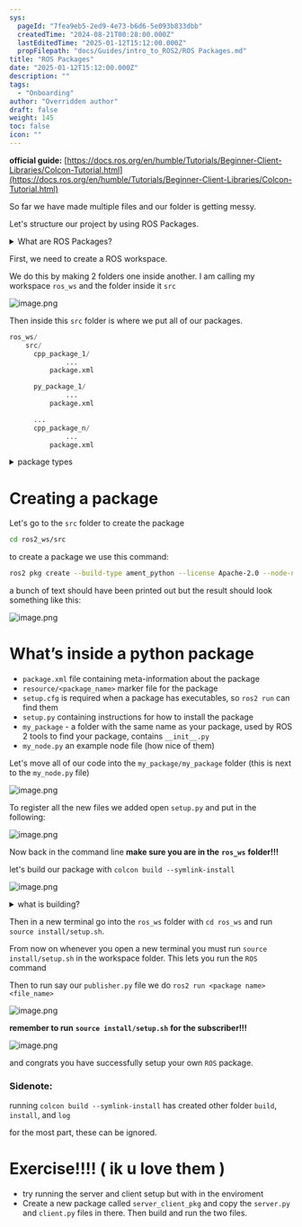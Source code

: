 ```yaml
---
sys:
  pageId: "7fea9eb5-2ed9-4e73-b6d6-5e093b833dbb"
  createdTime: "2024-08-21T00:28:00.000Z"
  lastEditedTime: "2025-01-12T15:12:00.000Z"
  propFilepath: "docs/Guides/intro_to_ROS2/ROS Packages.md"
title: "ROS Packages"
date: "2025-01-12T15:12:00.000Z"
description: ""
tags:
  - "Onboarding"
author: "Overridden author"
draft: false
weight: 145
toc: false
icon: ""
---
```


**official guide:** [https://docs.ros.org/en/humble/Tutorials/Beginner-Client-Libraries/Colcon-Tutorial.html](https://docs.ros.org/en/humble/Tutorials/Beginner-Client-Libraries/Colcon-Tutorial.html)

So far we have made multiple files and our folder is getting messy.

Let's structure our project by using ROS Packages.

<details>

<summary>What are ROS Packages?</summary>

ROS Packages are, as the name implies, packages of code that are highly sharable between ROS developers.

They consist of a folder, `package.xml` file, and source code

```python
      cpp_package_1/
		      ... imagine much code files here ..
          package.xml
```

</details>

First, we need to create a ROS workspace.

We do this by making 2 folders one inside another. I am calling my workspace `ros_ws` and the folder inside it `src`

![image.png](https://prod-files-secure.s3.us-west-2.amazonaws.com/d518164a-d88e-44d1-a4ee-3adb3bd8bce0/70706947-fd18-4537-a67b-e12946812d31/image.png?X-Amz-Algorithm=AWS4-HMAC-SHA256&X-Amz-Content-Sha256=UNSIGNED-PAYLOAD&X-Amz-Credential=ASIAZI2LB466RTZQ5RJ5%2F20250318%2Fus-west-2%2Fs3%2Faws4_request&X-Amz-Date=20250318T050903Z&X-Amz-Expires=3600&X-Amz-Security-Token=IQoJb3JpZ2luX2VjEP3%2F%2F%2F%2F%2F%2F%2F%2F%2F%2FwEaCXVzLXdlc3QtMiJGMEQCIEGKGIZRv4s7AtNRV8krCvIam8P8pCxPa8%2FDOoKOrcH8AiAntVLW7a6fvQFOdrFgcs%2F2dq1dmNo9ZXCbrMOvqNQRfCr%2FAwhVEAAaDDYzNzQyMzE4MzgwNSIMOAQwwUV5bgEM4x1lKtwDXg8Nk3lABq%2BZMzR%2FpaL7PwLjZlOLzJSVcbfyon17WnK4CgLj588y5oxewIzsxDm8ximZ6lDqYxzXJGO6%2B1Jl53q2lCweixuK17wyxti%2FkWreFPBcKxC1NHoD1AlxQ1hcOlsbvePOJ3iiD2WZ%2BiONyqUI0OJhuT%2FuxQYI6lasN7kln5mI%2F48GiDaefI0xDsWmmIalrCxVIDBuCPKvBpHFpkkLdWnZFjnPsmGiwEzp6FZ8KpQZYWoaIOsHy97H1UzACKtlljuqT0PYro8hh7FnnSk41tn795qHK165p5yFgod4s1Hmr9u186NIgpwR6iZVWQ7rQy4uB9svnOgCZpZWFLf7V4ePncBJaOtDUEK24FQa7kh3N2Gtb3vgEbzIe3hTulIlUigOr1tUIW95mCBFDQEDpMuBc2eWO4IQVLk5%2FR9CZfiVUFruwrzMjmBUt%2BMsm5pshObIwTs9j1S%2B9qGHkkqvezH7%2B0rQrN5lO%2B5iDz2auKrOmNyiMyTJOdsJIes18fAHUEcFzFti71OBcUomy3902CFig7Ap1E0%2BP2oI6hJFt6FTPWT%2Fq7tduP7byavWtCTz7pfdOcI9E8B0Yzz4eqMfuK7Diqn83454HwwAIrKGcUDPhlXDiPUtcoUwmejjvgY6pgFDQVKvln%2FMF20Nsqi1Q6fyrSy2Q2leNFWo9ceKAyN%2B7aWBAD8m0u441tIVs7%2Bd8L9HICfn4TQB2xr6rHZs6QT3UR3G6PheN7u3ADf6f05%2BMhFDtVhvbQivMXGDQhaBseT%2FyoGtOluLUXcQmDyVPmX4%2Fb564je%2FbsgROKLUXbtzldwIj0%2FAxNBE%2FfWTqNM9wC9MjKWMkaTwlj0py0e8Wki5jfJhaeE0&X-Amz-Signature=d13df5805b7d10bd3e80b0e7ac90e47ae41caf8611c50ae7e153828a19c542f3&X-Amz-SignedHeaders=host&x-id=GetObject)

Then inside this `src` folder is where we put all of our packages.

```python
ros_ws/
    src/
      cpp_package_1/
		      ...
          package.xml

      py_package_1/
		      ...
          package.xml

      ...
      cpp_package_n/
		      ...
          package.xml

```

<details>

<summary>package types</summary>

packages can be either `C++` or python.

the intern file structure is different for each but for this guide we will stick to creating python packages

</details>

# Creating a package

Let's go to the `src` folder to create the package

```bash
cd ros2_ws/src
```

to create a package we use this command:

```bash
ros2 pkg create --build-type ament_python --license Apache-2.0 --node-name my_node my_package
```

a bunch of text should have been printed out but the result should look something like this:

![image.png](https://prod-files-secure.s3.us-west-2.amazonaws.com/d518164a-d88e-44d1-a4ee-3adb3bd8bce0/e6cf1e3f-8512-4a3e-b131-079f800bf3e8/image.png?X-Amz-Algorithm=AWS4-HMAC-SHA256&X-Amz-Content-Sha256=UNSIGNED-PAYLOAD&X-Amz-Credential=ASIAZI2LB466RTZQ5RJ5%2F20250318%2Fus-west-2%2Fs3%2Faws4_request&X-Amz-Date=20250318T050903Z&X-Amz-Expires=3600&X-Amz-Security-Token=IQoJb3JpZ2luX2VjEP3%2F%2F%2F%2F%2F%2F%2F%2F%2F%2FwEaCXVzLXdlc3QtMiJGMEQCIEGKGIZRv4s7AtNRV8krCvIam8P8pCxPa8%2FDOoKOrcH8AiAntVLW7a6fvQFOdrFgcs%2F2dq1dmNo9ZXCbrMOvqNQRfCr%2FAwhVEAAaDDYzNzQyMzE4MzgwNSIMOAQwwUV5bgEM4x1lKtwDXg8Nk3lABq%2BZMzR%2FpaL7PwLjZlOLzJSVcbfyon17WnK4CgLj588y5oxewIzsxDm8ximZ6lDqYxzXJGO6%2B1Jl53q2lCweixuK17wyxti%2FkWreFPBcKxC1NHoD1AlxQ1hcOlsbvePOJ3iiD2WZ%2BiONyqUI0OJhuT%2FuxQYI6lasN7kln5mI%2F48GiDaefI0xDsWmmIalrCxVIDBuCPKvBpHFpkkLdWnZFjnPsmGiwEzp6FZ8KpQZYWoaIOsHy97H1UzACKtlljuqT0PYro8hh7FnnSk41tn795qHK165p5yFgod4s1Hmr9u186NIgpwR6iZVWQ7rQy4uB9svnOgCZpZWFLf7V4ePncBJaOtDUEK24FQa7kh3N2Gtb3vgEbzIe3hTulIlUigOr1tUIW95mCBFDQEDpMuBc2eWO4IQVLk5%2FR9CZfiVUFruwrzMjmBUt%2BMsm5pshObIwTs9j1S%2B9qGHkkqvezH7%2B0rQrN5lO%2B5iDz2auKrOmNyiMyTJOdsJIes18fAHUEcFzFti71OBcUomy3902CFig7Ap1E0%2BP2oI6hJFt6FTPWT%2Fq7tduP7byavWtCTz7pfdOcI9E8B0Yzz4eqMfuK7Diqn83454HwwAIrKGcUDPhlXDiPUtcoUwmejjvgY6pgFDQVKvln%2FMF20Nsqi1Q6fyrSy2Q2leNFWo9ceKAyN%2B7aWBAD8m0u441tIVs7%2Bd8L9HICfn4TQB2xr6rHZs6QT3UR3G6PheN7u3ADf6f05%2BMhFDtVhvbQivMXGDQhaBseT%2FyoGtOluLUXcQmDyVPmX4%2Fb564je%2FbsgROKLUXbtzldwIj0%2FAxNBE%2FfWTqNM9wC9MjKWMkaTwlj0py0e8Wki5jfJhaeE0&X-Amz-Signature=99e0a14a11b0210bdf2bcfd03e2f202e69b62b23751aaa514ec114c376c0a406&X-Amz-SignedHeaders=host&x-id=GetObject)

# What’s inside a python package

- `package.xml` file containing meta-information about the package
- `resource/<package_name>` marker file for the package
- `setup.cfg` is required when a package has executables, so `ros2 run` can find them
- `setup.py` containing instructions for how to install the package
- `my_package` - a folder with the same name as your package, used by ROS 2 tools to find your package, contains `__init__.py`
- `my_node.py` an example node file (how nice of them)

Let's move all of our code into the `my_package/my_package` folder (this is next to the `my_node.py` file)

![image.png](https://prod-files-secure.s3.us-west-2.amazonaws.com/d518164a-d88e-44d1-a4ee-3adb3bd8bce0/9ce58f11-0da9-4d3e-b86d-506a9685d378/image.png?X-Amz-Algorithm=AWS4-HMAC-SHA256&X-Amz-Content-Sha256=UNSIGNED-PAYLOAD&X-Amz-Credential=ASIAZI2LB466RTZQ5RJ5%2F20250318%2Fus-west-2%2Fs3%2Faws4_request&X-Amz-Date=20250318T050903Z&X-Amz-Expires=3600&X-Amz-Security-Token=IQoJb3JpZ2luX2VjEP3%2F%2F%2F%2F%2F%2F%2F%2F%2F%2FwEaCXVzLXdlc3QtMiJGMEQCIEGKGIZRv4s7AtNRV8krCvIam8P8pCxPa8%2FDOoKOrcH8AiAntVLW7a6fvQFOdrFgcs%2F2dq1dmNo9ZXCbrMOvqNQRfCr%2FAwhVEAAaDDYzNzQyMzE4MzgwNSIMOAQwwUV5bgEM4x1lKtwDXg8Nk3lABq%2BZMzR%2FpaL7PwLjZlOLzJSVcbfyon17WnK4CgLj588y5oxewIzsxDm8ximZ6lDqYxzXJGO6%2B1Jl53q2lCweixuK17wyxti%2FkWreFPBcKxC1NHoD1AlxQ1hcOlsbvePOJ3iiD2WZ%2BiONyqUI0OJhuT%2FuxQYI6lasN7kln5mI%2F48GiDaefI0xDsWmmIalrCxVIDBuCPKvBpHFpkkLdWnZFjnPsmGiwEzp6FZ8KpQZYWoaIOsHy97H1UzACKtlljuqT0PYro8hh7FnnSk41tn795qHK165p5yFgod4s1Hmr9u186NIgpwR6iZVWQ7rQy4uB9svnOgCZpZWFLf7V4ePncBJaOtDUEK24FQa7kh3N2Gtb3vgEbzIe3hTulIlUigOr1tUIW95mCBFDQEDpMuBc2eWO4IQVLk5%2FR9CZfiVUFruwrzMjmBUt%2BMsm5pshObIwTs9j1S%2B9qGHkkqvezH7%2B0rQrN5lO%2B5iDz2auKrOmNyiMyTJOdsJIes18fAHUEcFzFti71OBcUomy3902CFig7Ap1E0%2BP2oI6hJFt6FTPWT%2Fq7tduP7byavWtCTz7pfdOcI9E8B0Yzz4eqMfuK7Diqn83454HwwAIrKGcUDPhlXDiPUtcoUwmejjvgY6pgFDQVKvln%2FMF20Nsqi1Q6fyrSy2Q2leNFWo9ceKAyN%2B7aWBAD8m0u441tIVs7%2Bd8L9HICfn4TQB2xr6rHZs6QT3UR3G6PheN7u3ADf6f05%2BMhFDtVhvbQivMXGDQhaBseT%2FyoGtOluLUXcQmDyVPmX4%2Fb564je%2FbsgROKLUXbtzldwIj0%2FAxNBE%2FfWTqNM9wC9MjKWMkaTwlj0py0e8Wki5jfJhaeE0&X-Amz-Signature=8be9af7b13ad3400a55833152330318c3319eb40031de4b06cf28a6b77f964e1&X-Amz-SignedHeaders=host&x-id=GetObject)

To register all the new files we added open `setup.py` and put in the following:

![image.png](https://prod-files-secure.s3.us-west-2.amazonaws.com/d518164a-d88e-44d1-a4ee-3adb3bd8bce0/1cd7c262-4cae-4496-9d75-c178537d24a2/image.png?X-Amz-Algorithm=AWS4-HMAC-SHA256&X-Amz-Content-Sha256=UNSIGNED-PAYLOAD&X-Amz-Credential=ASIAZI2LB466RTZQ5RJ5%2F20250318%2Fus-west-2%2Fs3%2Faws4_request&X-Amz-Date=20250318T050903Z&X-Amz-Expires=3600&X-Amz-Security-Token=IQoJb3JpZ2luX2VjEP3%2F%2F%2F%2F%2F%2F%2F%2F%2F%2FwEaCXVzLXdlc3QtMiJGMEQCIEGKGIZRv4s7AtNRV8krCvIam8P8pCxPa8%2FDOoKOrcH8AiAntVLW7a6fvQFOdrFgcs%2F2dq1dmNo9ZXCbrMOvqNQRfCr%2FAwhVEAAaDDYzNzQyMzE4MzgwNSIMOAQwwUV5bgEM4x1lKtwDXg8Nk3lABq%2BZMzR%2FpaL7PwLjZlOLzJSVcbfyon17WnK4CgLj588y5oxewIzsxDm8ximZ6lDqYxzXJGO6%2B1Jl53q2lCweixuK17wyxti%2FkWreFPBcKxC1NHoD1AlxQ1hcOlsbvePOJ3iiD2WZ%2BiONyqUI0OJhuT%2FuxQYI6lasN7kln5mI%2F48GiDaefI0xDsWmmIalrCxVIDBuCPKvBpHFpkkLdWnZFjnPsmGiwEzp6FZ8KpQZYWoaIOsHy97H1UzACKtlljuqT0PYro8hh7FnnSk41tn795qHK165p5yFgod4s1Hmr9u186NIgpwR6iZVWQ7rQy4uB9svnOgCZpZWFLf7V4ePncBJaOtDUEK24FQa7kh3N2Gtb3vgEbzIe3hTulIlUigOr1tUIW95mCBFDQEDpMuBc2eWO4IQVLk5%2FR9CZfiVUFruwrzMjmBUt%2BMsm5pshObIwTs9j1S%2B9qGHkkqvezH7%2B0rQrN5lO%2B5iDz2auKrOmNyiMyTJOdsJIes18fAHUEcFzFti71OBcUomy3902CFig7Ap1E0%2BP2oI6hJFt6FTPWT%2Fq7tduP7byavWtCTz7pfdOcI9E8B0Yzz4eqMfuK7Diqn83454HwwAIrKGcUDPhlXDiPUtcoUwmejjvgY6pgFDQVKvln%2FMF20Nsqi1Q6fyrSy2Q2leNFWo9ceKAyN%2B7aWBAD8m0u441tIVs7%2Bd8L9HICfn4TQB2xr6rHZs6QT3UR3G6PheN7u3ADf6f05%2BMhFDtVhvbQivMXGDQhaBseT%2FyoGtOluLUXcQmDyVPmX4%2Fb564je%2FbsgROKLUXbtzldwIj0%2FAxNBE%2FfWTqNM9wC9MjKWMkaTwlj0py0e8Wki5jfJhaeE0&X-Amz-Signature=797110f76492d35aabeae09fda2d5b66f9005ebbd96a64835e55900af2772a59&X-Amz-SignedHeaders=host&x-id=GetObject)

Now back in the command line **make sure you are in the** **`ros_ws`** **folder!!!**

let's build our package with `colcon build --symlink-install`

![image.png](https://prod-files-secure.s3.us-west-2.amazonaws.com/d518164a-d88e-44d1-a4ee-3adb3bd8bce0/2f2a0d27-b173-48fd-b189-5f5c0ce65619/image.png?X-Amz-Algorithm=AWS4-HMAC-SHA256&X-Amz-Content-Sha256=UNSIGNED-PAYLOAD&X-Amz-Credential=ASIAZI2LB466RTZQ5RJ5%2F20250318%2Fus-west-2%2Fs3%2Faws4_request&X-Amz-Date=20250318T050903Z&X-Amz-Expires=3600&X-Amz-Security-Token=IQoJb3JpZ2luX2VjEP3%2F%2F%2F%2F%2F%2F%2F%2F%2F%2FwEaCXVzLXdlc3QtMiJGMEQCIEGKGIZRv4s7AtNRV8krCvIam8P8pCxPa8%2FDOoKOrcH8AiAntVLW7a6fvQFOdrFgcs%2F2dq1dmNo9ZXCbrMOvqNQRfCr%2FAwhVEAAaDDYzNzQyMzE4MzgwNSIMOAQwwUV5bgEM4x1lKtwDXg8Nk3lABq%2BZMzR%2FpaL7PwLjZlOLzJSVcbfyon17WnK4CgLj588y5oxewIzsxDm8ximZ6lDqYxzXJGO6%2B1Jl53q2lCweixuK17wyxti%2FkWreFPBcKxC1NHoD1AlxQ1hcOlsbvePOJ3iiD2WZ%2BiONyqUI0OJhuT%2FuxQYI6lasN7kln5mI%2F48GiDaefI0xDsWmmIalrCxVIDBuCPKvBpHFpkkLdWnZFjnPsmGiwEzp6FZ8KpQZYWoaIOsHy97H1UzACKtlljuqT0PYro8hh7FnnSk41tn795qHK165p5yFgod4s1Hmr9u186NIgpwR6iZVWQ7rQy4uB9svnOgCZpZWFLf7V4ePncBJaOtDUEK24FQa7kh3N2Gtb3vgEbzIe3hTulIlUigOr1tUIW95mCBFDQEDpMuBc2eWO4IQVLk5%2FR9CZfiVUFruwrzMjmBUt%2BMsm5pshObIwTs9j1S%2B9qGHkkqvezH7%2B0rQrN5lO%2B5iDz2auKrOmNyiMyTJOdsJIes18fAHUEcFzFti71OBcUomy3902CFig7Ap1E0%2BP2oI6hJFt6FTPWT%2Fq7tduP7byavWtCTz7pfdOcI9E8B0Yzz4eqMfuK7Diqn83454HwwAIrKGcUDPhlXDiPUtcoUwmejjvgY6pgFDQVKvln%2FMF20Nsqi1Q6fyrSy2Q2leNFWo9ceKAyN%2B7aWBAD8m0u441tIVs7%2Bd8L9HICfn4TQB2xr6rHZs6QT3UR3G6PheN7u3ADf6f05%2BMhFDtVhvbQivMXGDQhaBseT%2FyoGtOluLUXcQmDyVPmX4%2Fb564je%2FbsgROKLUXbtzldwIj0%2FAxNBE%2FfWTqNM9wC9MjKWMkaTwlj0py0e8Wki5jfJhaeE0&X-Amz-Signature=86d103a30d914ff2c637ad999b5bc27932b83707d4590396b7fc6615e3f23734&X-Amz-SignedHeaders=host&x-id=GetObject)

<details>

<summary>what is building?</summary>

if you are a CS major at Rose-Hulman you will learn the answer to this in CSSE132

but TLDR; is it combines all the code files into one program that can be run easily 

</details>

Then in a new terminal go into the `ros_ws` folder with `cd ros_ws` and run `source install/setup.sh`. 

From now on whenever you open a new terminal you must run `source install/setup.sh` in the workspace folder. This lets you run the `ROS` command

Then to run say our `publisher.py` file we do `ros2 run <package name> <file_name>`

![image.png](https://prod-files-secure.s3.us-west-2.amazonaws.com/d518164a-d88e-44d1-a4ee-3adb3bd8bce0/4f4b1219-3a44-4632-aa0a-ce3471699f59/image.png?X-Amz-Algorithm=AWS4-HMAC-SHA256&X-Amz-Content-Sha256=UNSIGNED-PAYLOAD&X-Amz-Credential=ASIAZI2LB466RTZQ5RJ5%2F20250318%2Fus-west-2%2Fs3%2Faws4_request&X-Amz-Date=20250318T050903Z&X-Amz-Expires=3600&X-Amz-Security-Token=IQoJb3JpZ2luX2VjEP3%2F%2F%2F%2F%2F%2F%2F%2F%2F%2FwEaCXVzLXdlc3QtMiJGMEQCIEGKGIZRv4s7AtNRV8krCvIam8P8pCxPa8%2FDOoKOrcH8AiAntVLW7a6fvQFOdrFgcs%2F2dq1dmNo9ZXCbrMOvqNQRfCr%2FAwhVEAAaDDYzNzQyMzE4MzgwNSIMOAQwwUV5bgEM4x1lKtwDXg8Nk3lABq%2BZMzR%2FpaL7PwLjZlOLzJSVcbfyon17WnK4CgLj588y5oxewIzsxDm8ximZ6lDqYxzXJGO6%2B1Jl53q2lCweixuK17wyxti%2FkWreFPBcKxC1NHoD1AlxQ1hcOlsbvePOJ3iiD2WZ%2BiONyqUI0OJhuT%2FuxQYI6lasN7kln5mI%2F48GiDaefI0xDsWmmIalrCxVIDBuCPKvBpHFpkkLdWnZFjnPsmGiwEzp6FZ8KpQZYWoaIOsHy97H1UzACKtlljuqT0PYro8hh7FnnSk41tn795qHK165p5yFgod4s1Hmr9u186NIgpwR6iZVWQ7rQy4uB9svnOgCZpZWFLf7V4ePncBJaOtDUEK24FQa7kh3N2Gtb3vgEbzIe3hTulIlUigOr1tUIW95mCBFDQEDpMuBc2eWO4IQVLk5%2FR9CZfiVUFruwrzMjmBUt%2BMsm5pshObIwTs9j1S%2B9qGHkkqvezH7%2B0rQrN5lO%2B5iDz2auKrOmNyiMyTJOdsJIes18fAHUEcFzFti71OBcUomy3902CFig7Ap1E0%2BP2oI6hJFt6FTPWT%2Fq7tduP7byavWtCTz7pfdOcI9E8B0Yzz4eqMfuK7Diqn83454HwwAIrKGcUDPhlXDiPUtcoUwmejjvgY6pgFDQVKvln%2FMF20Nsqi1Q6fyrSy2Q2leNFWo9ceKAyN%2B7aWBAD8m0u441tIVs7%2Bd8L9HICfn4TQB2xr6rHZs6QT3UR3G6PheN7u3ADf6f05%2BMhFDtVhvbQivMXGDQhaBseT%2FyoGtOluLUXcQmDyVPmX4%2Fb564je%2FbsgROKLUXbtzldwIj0%2FAxNBE%2FfWTqNM9wC9MjKWMkaTwlj0py0e8Wki5jfJhaeE0&X-Amz-Signature=0325aa9b12a127cbf54628e7602c2447cf4a40108aa775d14bfb7c4a639f40bc&X-Amz-SignedHeaders=host&x-id=GetObject)

**remember to run** **`source install/setup.sh`** **for the subscriber!!!**

![image.png](https://prod-files-secure.s3.us-west-2.amazonaws.com/d518164a-d88e-44d1-a4ee-3adb3bd8bce0/02121119-dad4-49ec-8356-c956108b4243/image.png?X-Amz-Algorithm=AWS4-HMAC-SHA256&X-Amz-Content-Sha256=UNSIGNED-PAYLOAD&X-Amz-Credential=ASIAZI2LB466RTZQ5RJ5%2F20250318%2Fus-west-2%2Fs3%2Faws4_request&X-Amz-Date=20250318T050903Z&X-Amz-Expires=3600&X-Amz-Security-Token=IQoJb3JpZ2luX2VjEP3%2F%2F%2F%2F%2F%2F%2F%2F%2F%2FwEaCXVzLXdlc3QtMiJGMEQCIEGKGIZRv4s7AtNRV8krCvIam8P8pCxPa8%2FDOoKOrcH8AiAntVLW7a6fvQFOdrFgcs%2F2dq1dmNo9ZXCbrMOvqNQRfCr%2FAwhVEAAaDDYzNzQyMzE4MzgwNSIMOAQwwUV5bgEM4x1lKtwDXg8Nk3lABq%2BZMzR%2FpaL7PwLjZlOLzJSVcbfyon17WnK4CgLj588y5oxewIzsxDm8ximZ6lDqYxzXJGO6%2B1Jl53q2lCweixuK17wyxti%2FkWreFPBcKxC1NHoD1AlxQ1hcOlsbvePOJ3iiD2WZ%2BiONyqUI0OJhuT%2FuxQYI6lasN7kln5mI%2F48GiDaefI0xDsWmmIalrCxVIDBuCPKvBpHFpkkLdWnZFjnPsmGiwEzp6FZ8KpQZYWoaIOsHy97H1UzACKtlljuqT0PYro8hh7FnnSk41tn795qHK165p5yFgod4s1Hmr9u186NIgpwR6iZVWQ7rQy4uB9svnOgCZpZWFLf7V4ePncBJaOtDUEK24FQa7kh3N2Gtb3vgEbzIe3hTulIlUigOr1tUIW95mCBFDQEDpMuBc2eWO4IQVLk5%2FR9CZfiVUFruwrzMjmBUt%2BMsm5pshObIwTs9j1S%2B9qGHkkqvezH7%2B0rQrN5lO%2B5iDz2auKrOmNyiMyTJOdsJIes18fAHUEcFzFti71OBcUomy3902CFig7Ap1E0%2BP2oI6hJFt6FTPWT%2Fq7tduP7byavWtCTz7pfdOcI9E8B0Yzz4eqMfuK7Diqn83454HwwAIrKGcUDPhlXDiPUtcoUwmejjvgY6pgFDQVKvln%2FMF20Nsqi1Q6fyrSy2Q2leNFWo9ceKAyN%2B7aWBAD8m0u441tIVs7%2Bd8L9HICfn4TQB2xr6rHZs6QT3UR3G6PheN7u3ADf6f05%2BMhFDtVhvbQivMXGDQhaBseT%2FyoGtOluLUXcQmDyVPmX4%2Fb564je%2FbsgROKLUXbtzldwIj0%2FAxNBE%2FfWTqNM9wC9MjKWMkaTwlj0py0e8Wki5jfJhaeE0&X-Amz-Signature=85ee00233d4bd72313a950802dbb0d19d1abefcdca324b4682562d5e651efc68&X-Amz-SignedHeaders=host&x-id=GetObject)

and congrats you have successfully setup your own `ROS` package.

### Sidenote:

running `colcon build --symlink-install` has created other folder `build`, `install`, and `log`

for the most part, these can be ignored.

# Exercise!!!! ( ik u love them )

- try running the server and client setup but with in the enviroment
- Create a new package called `server_client_pkg` and copy the `server.py` and `client.py` files in there. Then build and run the two files.

